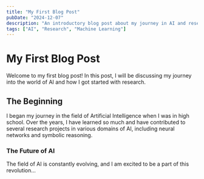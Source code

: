```yaml
---
title: "My First Blog Post"
pubDate: "2024-12-07"
description: "An introductory blog post about my journey in AI and research."
tags: ["AI", "Research", "Machine Learning"]
---
```


# My First Blog Post

Welcome to my first blog post! In this post, I will be discussing my journey into the world of AI and how I got started with research.

## The Beginning

I began my journey in the field of Artificial Intelligence when I was in high school. Over the years, I have learned so much and have contributed to several research projects in various domains of AI, including neural networks and symbolic reasoning.

### The Future of AI

The field of AI is constantly evolving, and I am excited to be a part of this revolution...

